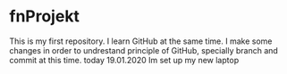 # fnProjekt
This is my first repository. I learn GitHub at the same time.
I make some changes in order to undrestand principle of GitHub, specially branch and commit at this time.
today 19.01.2020 Im set up my new laptop 
